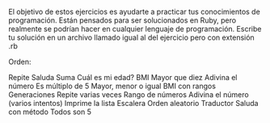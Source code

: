 El objetivo de estos ejercicios es ayudarte a practicar tus conocimientos de programación. Están pensados para ser solucionados en Ruby, pero realmente se podrían hacer en cualquier lenguaje de programación.
Escribe tu solución en un archivo llamado igual al del ejercicio pero con extensión .rb

Orden:

Repite
Saluda
Suma
Cuál es mi edad?
BMI
Mayor que diez
Adivina el número
Es múltiplo de 5
Mayor, menor o igual
BMI con rangos
Generaciones
Repite varias veces
Rango de números
Adivina el número (varios intentos)
Imprime la lista
Escalera
Orden aleatorio
Traductor
Saluda con método
Todos son 5
